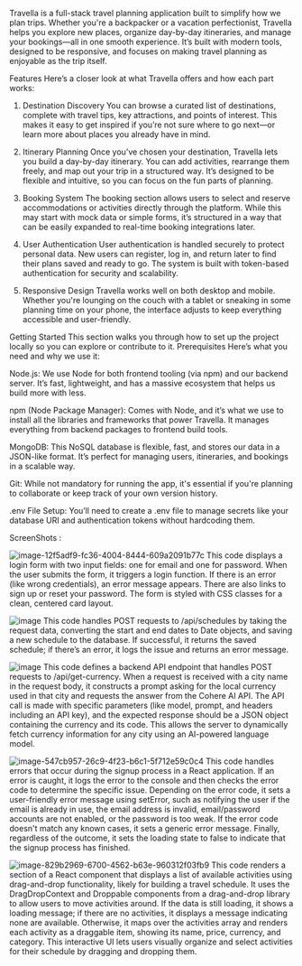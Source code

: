 Travella is a full-stack travel planning application built to simplify how we plan trips. Whether you're a backpacker or a vacation perfectionist, 
Travella helps you explore new places, organize day-by-day itineraries, and manage your bookings—all in one smooth experience.
It’s built with modern tools, designed to be responsive, and focuses on making travel planning as enjoyable as the trip itself.

Features
Here’s a closer look at what Travella offers and how each part works:
1. Destination Discovery
You can browse a curated list of destinations, complete with travel tips, key attractions, and points of interest. This makes it easy to get inspired if you’re not sure where to go next—or learn more about places you already have in mind.

2. Itinerary Planning
Once you’ve chosen your destination, Travella lets you build a day-by-day itinerary. You can add activities, rearrange them freely, and map out your trip in a structured way. It’s designed to be flexible and intuitive, so you can focus on the fun parts of planning.

3. Booking System
The booking section allows users to select and reserve accommodations or activities directly through the platform. While this may start with mock data or simple forms, it’s structured in a way that can be easily expanded to real-time booking integrations later.

4. User Authentication
User authentication is handled securely to protect personal data. New users can register, log in, and return later to find their plans saved and ready to go. The system is built with token-based authentication for security and scalability.

5. Responsive Design
Travella works well on both desktop and mobile. Whether you're lounging on the couch with a tablet or sneaking in some planning time on your phone, the interface adjusts to keep everything accessible and user-friendly.

Getting Started
This section walks you through how to set up the project locally so you can explore or contribute to it.
Prerequisites
Here’s what you need and why we use it:

Node.js: We use Node for both frontend tooling (via npm) and our backend server. It’s fast, lightweight, and has a massive ecosystem that helps us build more with less.

npm (Node Package Manager): Comes with Node, and it’s what we use to install all the libraries and frameworks that power Travella. It manages everything from backend packages to frontend build tools.

MongoDB: This NoSQL database is flexible, fast, and stores our data in a JSON-like format. It’s perfect for managing users, itineraries, and bookings in a scalable way.

Git: While not mandatory for running the app, it's essential if you're planning to collaborate or keep track of your own version history.

.env File Setup: You’ll need to create a .env file to manage secrets like your database URI and authentication tokens without hardcoding them.

ScreenShots : 

![image-12f5adf9-fc36-4004-8444-609a2091b77c](https://github.com/user-attachments/assets/a552b283-09d0-439b-8eb0-8d1d7fe4438e)
This code displays a login form with two input fields: one for email and one for password. When the user submits the form, it triggers a login function. If there is an error (like wrong credentials), an error message appears. There are also links to sign up or reset your password. The form is styled with CSS classes for a clean, centered card layout.

![image](https://github.com/user-attachments/assets/80246d7f-b65f-4040-a3d2-88ae38bb273b)
This code handles POST requests to /api/schedules by taking the request data, converting the start and end dates to Date objects, and saving a new schedule to the database. If successful, it returns the saved schedule; if there’s an error, it logs the issue and returns an error message.

![image](https://github.com/user-attachments/assets/59f64f8f-bd76-40e0-98bf-db57de4913b3)
This code defines a backend API endpoint that handles POST requests to /api/get-currency. When a request is received with a city name in the request body, it constructs a prompt asking for the local currency used in that city and requests the answer from the Cohere AI API. The API call is made with specific parameters (like model, prompt, and headers including an API key), and the expected response should be a JSON object containing the currency and its code. This allows the server to dynamically fetch currency information for any city using an AI-powered language model.

![image-547cb957-26c9-4f23-b6c1-5f712e59c0c4](https://github.com/user-attachments/assets/19a42098-32ac-4791-977c-5a67f02a2737)
This code handles errors that occur during the signup process in a React application. If an error is caught, it logs the error to the console and then checks the error code to determine the specific issue. Depending on the error code, it sets a user-friendly error message using setError, such as notifying the user if the email is already in use, the email address is invalid, email/password accounts are not enabled, or the password is too weak. If the error code doesn't match any known cases, it sets a generic error message. Finally, regardless of the outcome, it sets the loading state to false to indicate that the signup process has finished.


![image-829b2969-6700-4562-b63e-960312f03fb9](https://github.com/user-attachments/assets/3d975c9e-2282-45a5-92a6-832e3f8a2e20)
This code renders a section of a React component that displays a list of available activities using drag-and-drop functionality, likely for building a travel schedule. It uses the DragDropContext and Droppable components from a drag-and-drop library to allow users to move activities around. If the data is still loading, it shows a loading message; if there are no activities, it displays a message indicating none are available. Otherwise, it maps over the activities array and renders each activity as a draggable item, showing its name, price, currency, and category. This interactive UI lets users visually organize and select activities for their schedule by dragging and dropping them.



